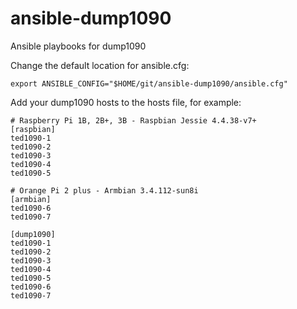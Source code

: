 # ansible-dump1090
Ansible playbooks for dump1090

Change the default location for ansible.cfg:
````
export ANSIBLE_CONFIG="$HOME/git/ansible-dump1090/ansible.cfg"

````
  
Add your dump1090 hosts to the hosts file, for example:
````
# Raspberry Pi 1B, 2B+, 3B - Raspbian Jessie 4.4.38-v7+
[raspbian]
ted1090-1
ted1090-2
ted1090-3
ted1090-4
ted1090-5

# Orange Pi 2 plus - Armbian 3.4.112-sun8i
[armbian]
ted1090-6
ted1090-7

[dump1090]
ted1090-1
ted1090-2
ted1090-3
ted1090-4
ted1090-5
ted1090-6
ted1090-7
````
